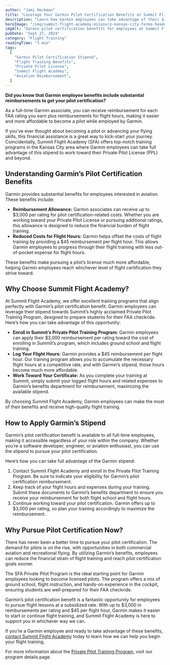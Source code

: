```yaml
---
author: "Jami Heckman"
title: "Leverage Your Garmin Pilot Certification Benefits at Summit Flight Academy"
description: "Learn how Garmin employees can take advantage of their $3,000 per rating stipend and $45 per flight hour reimbursement for flight training at Summit Flight Academy to achieve their pilot certification."
heroImage: "/img/summit-flight-academy-missoury-kansas-city-forms-header.webp"
imgAlt: "Garmin pilot certification benefits for employees at Summit Flight Academy"
pubDate: "Sept 27, 2024"
category: "Flight Training"
readingTime: "3 min"
tags:
  [
    "Garmin Pilot Certification Stipend",
    "Flight Training Benefits",
    "Private Pilot License",
    "Summit Flight Academy",
    "Aviation Reimbursement",
  ]
---
```


**Did you know that Garmin employee benefits include substantial reimbursements to get your pilot certification?**

As a full-time Garmin associate, you can receive reimbursement for each FAA rating you earn plus reimbursements for flight hours, making it easier and more affordable to become a pilot while employed by Garmin.

If you’ve ever thought about becoming a pilot or advancing your flying skills, this financial assistance is a great way to kick-start your journey. Coincidentally, Summit Flight Academy (SFA) offers top-notch training programs in the Kansas City area where Garmin employees can take full advantage of this stipend to work toward their Private Pilot License (PPL) and beyond.

## Understanding Garmin’s Pilot Certification Benefits

Garmin provides substantial benefits for employees interested in aviation. These benefits include:

- **Reimbursement Allowance:** Garmin associates can receive up to $3,000 per rating for pilot certification-related costs. Whether you are working toward your Private Pilot License or pursuing additional ratings, this allowance is designed to reduce the financial burden of flight training.
- **Reduced Costs for Flight Hours:** Garmin helps offset the costs of flight training by providing a $45 reimbursement per flight hour. This allows Garmin employees to progress through their flight training with less out-of-pocket expense for flight hours.

These benefits make pursuing a pilot’s license much more affordable, helping Garmin employees reach whichever level of flight certification they strive toward.

## Why Choose Summit Flight Academy?

At Summit Flight Academy, we offer excellent training programs that align perfectly with Garmin’s pilot certification benefit. Garmin employees can leverage their stipend towards Summit’s highly acclaimed Private Pilot Training Program, designed to prepare students for their FAA checkride. Here’s how you can take advantage of this opportunity:

- **Enroll in Summit’s Private Pilot Training Program:** Garmin employees can apply their $3,000 reimbursement per rating toward the cost of enrolling in Summit’s program, which includes ground school and flight training.
- **Log Your Flight Hours:** Garmin provides a $45 reimbursement per flight hour. Our training program allows you to accumulate the necessary flight hours at a competitive rate, and with Garmin’s stipend, those hours become much more affordable.
- **Work Toward Your Certificate:** As you complete your training at Summit, simply submit your logged flight hours and related expenses to Garmin’s benefits department for reimbursement, maximizing the available stipend.

By choosing Summit Flight Academy, Garmin employees can make the most of their benefits and receive high-quality flight training.

## How to Apply Garmin’s Stipend

Garmin’s pilot certification benefit is available to all full-time employees, making it accessible regardless of your role within the company. Whether you’re a software developer, engineer, or aviation enthusiast, you can use the stipend to pursue your pilot certification.

Here’s how you can take full advantage of the Garmin stipend:

1. Contact Summit Flight Academy and enroll in the Private Pilot Training Program. Be sure to indicate your eligibility for Garmin’s pilot certification reimbursement.
2. Keep track of your flight hours and expenses during your training. Submit these documents to Garmin’s benefits department to ensure you receive your reimbursement for both flight school and flight hours.
3. Continue working toward your pilot certification. Garmin offers up to $3,000 per rating, so plan your training accordingly to maximize the reimbursement.

## Why Pursue Pilot Certification Now?

There has never been a better time to pursue your pilot certification. The demand for pilots is on the rise, with opportunities in both commercial aviation and recreational flying. By utilizing Garmin’s benefits, employees can reduce the financial strain of flight training and reach pilot certification goals sooner.

The SFA Private Pilot Program is the ideal starting point for Garmin employees looking to become licensed pilots. The program offers a mix of ground school, flight instruction, and hands-on experience in the cockpit, ensuring students are well-prepared for their FAA checkride.

Garmin’s pilot certification benefit is a fantastic opportunity for employees to pursue flight lessons at a subsidized rate. With up to $3,000 in reimbursements per rating and $45 per flight hour, Garmin makes it easier to start or continue flight training, and Summit Flight Academy is here to support you in whichever way we can.

If you’re a Garmin employee and ready to take advantage of these benefits, [contact Summit Flight Academy](https://www.summitflightacademy.com/contact) today to learn how we can help you begin your flight training.

For more information about the [Private Pilot Training Program](/flight-programs/private-pilot-training), visit our program details page.
